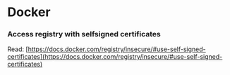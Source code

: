 # Docker

### Access registry with selfsigned certificates

Read: [https://docs.docker.com/registry/insecure/#use-self-signed-certificates](https://docs.docker.com/registry/insecure/#use-self-signed-certificates)
